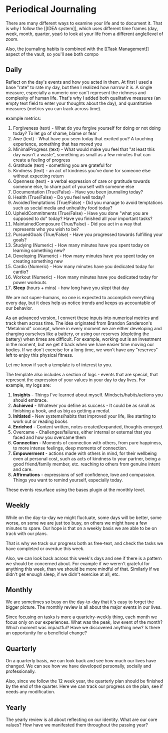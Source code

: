 # Periodical Journaling

There are many different ways to examine your life and to document it. That is why I follow the [[IDEA system]], which uses different time frames (day, week, month, quarter, year) to look at your life from a different angle/level of zoom.

Also, the journaling habits is combined with the [[Task Management]] aspect of the vault, so you'll see both compo

## **Daily**

Reflect on the day's events and how you acted in them. At first I used a base "rate" to rate my day, but then I realized how narrow it is. A single measure, especially a numeric one can't represent the richness and complexity of human life. That's why I added both qualitative measures (an empty text field to enter your thoughts about the day), and quantitative measures (metrics you can track across time).

example metrics:
1. Forgiveness (text) - What do you forgive yourself for doing or not doing today? To let go of shame, blame or fear
2. Awe (text) - What have you seen today that excited you? A touching experience, something that has moved you
3. MinimalProgress (text) - What would make you feel that "at least this day wasn't a waste", something as small as a few minutes that can create a feeling of progress
4. Gratitude (text) - something you are grateful for
5. Kindness (text) - an act of kindness you've done for someone else without expecting return
6. Openness (text) - a verbal expression of care or gratitude towards someone else, to share part of yourself with someone else
7. Documentation (True/False) - Have you been journaling today?
8. Health (True/False) - Do you feel well today?
9. AvoidedTemptations (True/False) - Did you manage to avoid temptations such as social media and unhealthy food today?
10. UpheldCommitments (True/False) - Have you done "what you are supposed to do" today? Have you finished all your important tasks? 
11. MaintainedComposure (True/False) - Did you act in a way that represents who you wish to be?
12. PursuedGoals (True/False) - Have you progressed towards fulfilling your goals?
13. Studying (Numeric) - How many minutes have you spent today on learning something new?
14. Developing (Numeric) - How many minutes have you spent today on creating something new
15. Cardio (Numeric) - How many minutes have you dedicated today for cardio?
16. Workout (Numeric) - How many minutes have you dedicated today for power workouts
17. **Sleep** (hours + mins) - how long have you slept that day

We are not super-humans, no one is expected to accomplish everything every day, but it does help us notice trends and keeps us accountable of our behavior.

As an advanced version, I convert these inputs into numerical metrics and track them across time. The idea originated from Brandon Sanderson's "Metalmind" concept, where in every moment we are either developing and charging ourselves like a battery, or using our reserves (depleting the battery) when times are difficult. For example, working out is an investment in the moment, but we get it back when we have easier time moving our bodies. If we don't exercise for a long time, we won't have any "reserves" left to enjoy this physical fitness. 

Let me know if such a template is of interest to you.

The template also includes a section of logs - events that are special, that represent the expression of your values in your day to day lives. For example, my logs are:
1. **Insights** - Things I've learned about myself. Mindsets/habits/actions you should embrace.
2. **Achieved** - Whatever you define as success - It could be as small as finishing a book, and as big as getting a medal. 
3. **Initiated** - New systems/habits that improved your life, like starting to work out or reading books
4. **Enriched** - Content written, notes created/expanded, thoughts emerged.
5. Overcame - Challenges/failures, either internal or external that you faced and how you overcame them
6. **Connection** - Moments of connection with others, from pure happiness, to more intense feelings, deep moments of connection.
7. **Empowerment** - actions made with others in mind, for their wellbeing even at personal cost, such as acts of kindness to your partner, being a good friend/family member, etc. reaching to others from genuine intent and care.
8. **Affirmations** - expressions of self confidence, love and compassion. Things you want to remind yourself, especially today.

These events resurface using the bases plugin at the monthly level.

## Weekly

While on the day-to-day we might fluctuate, some days will be better, some worse, on some we are just too busy, on others we might have a few minutes to spare. Our hope is that on a weekly basis we are able to be on track with our plans. 

That is why we track our progress both as free-text, and check the tasks we have completed or overdue this week.

Also, we can look back across this week's days and see if there is a pattern we should be concerned about. For example if we weren't grateful for anything this week, than we should be more mindful of that. Similarly if we didn't get enough sleep, if we didn't exercise at all, etc. 

## Monthly

We are sometimes so busy on the day-to-day that it's easy to forget the bigger picture. The monthly review is all about the major events in our lives. 

Since focusing on tasks is more a quartelry-weekly thing, each month we focus only on our experiences. What was the peak, low event of the month? Which moment was impactful? Have we discovered anything new? Is there an opportunity for a beneficial change?

## Quarterly

On a quarterly basis, we can look back and see how much our lives have changed. We can see how we have developed personally, socially and professionally. 

Also, since we follow the 12 week year, the quarterly plan should be finished by the end of the quarter. Here we can track our progress on the plan, see if needs any modification.

## Yearly

The yearly review is all about reflecting on our identity. What are our core values? How have we manifested them throughout the passing year?